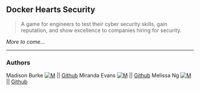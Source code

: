 ## Docker Hearts Security
> A game for engineers to test their cyber security skills, gain reputation, and show excellence to companies hiring for security.

*More to come...*

---
### Authors
Madison Burke [![M](https://upload.wikimedia.org/wikipedia/fr/thumb/c/c8/Twitter_Bird.svg/30px-Twitter_Bird.svg.png)](https://twitter.com/JsonBurke) || [Github](https://github.com/RocketHTML)
Miranda Evans [![M](https://upload.wikimedia.org/wikipedia/fr/thumb/c/c8/Twitter_Bird.svg/30px-Twitter_Bird.svg.png)](https://twitter.com/mirandarevans) || [Github](https://github.com/RocketHTML)
Melissa Ng [![M](https://upload.wikimedia.org/wikipedia/fr/thumb/c/c8/Twitter_Bird.svg/30px-Twitter_Bird.svg.png)](https://twitter.com/MelissaNg__) || [Github](https://github.com/MelissaN)